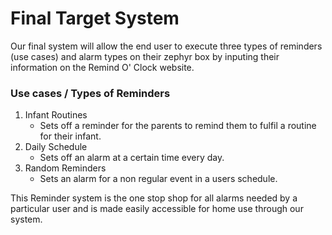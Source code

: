 # Final Target System 

Our final system will allow the end user to execute three types of reminders (use cases) and alarm types on their zephyr box by inputing their information on the Remind O' Clock website.  
### Use cases / Types of Reminders
1.  Infant Routines  
    - Sets off a reminder for the parents to remind them to fulfil a routine for their infant.
2.  Daily Schedule  
    - Sets off an alarm at a certain time every day.
3.  Random Reminders   
    - Sets an alarm for a non regular event in a users schedule.
    
This Reminder system is the one stop shop for all alarms needed by a particular user and is made easily accessible for home use through our system.    
